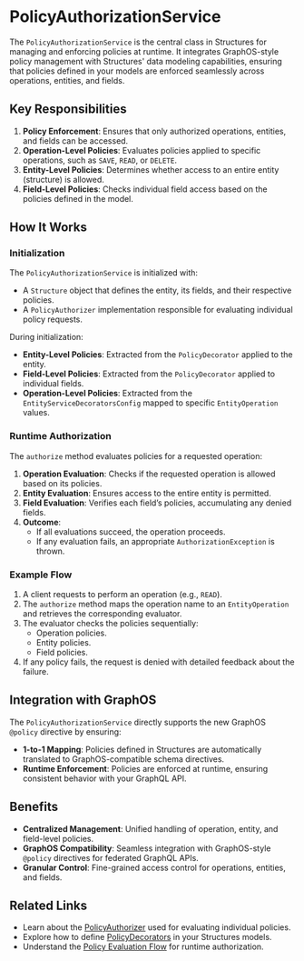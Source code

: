 # PolicyAuthorizationService

The `PolicyAuthorizationService` is the central class in Structures for managing and enforcing policies at runtime. It integrates GraphOS-style policy management with Structures' data modeling capabilities, ensuring that policies defined in your models are enforced seamlessly across operations, entities, and fields.

## Key Responsibilities

1. **Policy Enforcement**: Ensures that only authorized operations, entities, and fields can be accessed.
2. **Operation-Level Policies**: Evaluates policies applied to specific operations, such as `SAVE`, `READ`, or `DELETE`.
3. **Entity-Level Policies**: Determines whether access to an entire entity (structure) is allowed.
4. **Field-Level Policies**: Checks individual field access based on the policies defined in the model.

## How It Works

### Initialization

The `PolicyAuthorizationService` is initialized with:
- A `Structure` object that defines the entity, its fields, and their respective policies.
- A `PolicyAuthorizer` implementation responsible for evaluating individual policy requests.

During initialization:
- **Entity-Level Policies**: Extracted from the `PolicyDecorator` applied to the entity.
- **Field-Level Policies**: Extracted from the `PolicyDecorator` applied to individual fields.
- **Operation-Level Policies**: Extracted from the `EntityServiceDecoratorsConfig` mapped to specific `EntityOperation` values.

### Runtime Authorization

The `authorize` method evaluates policies for a requested operation:
1. **Operation Evaluation**: Checks if the requested operation is allowed based on its policies.
2. **Entity Evaluation**: Ensures access to the entire entity is permitted.
3. **Field Evaluation**: Verifies each field’s policies, accumulating any denied fields.
4. **Outcome**:
    - If all evaluations succeed, the operation proceeds.
    - If any evaluation fails, an appropriate `AuthorizationException` is thrown.

### Example Flow

1. A client requests to perform an operation (e.g., `READ`).
2. The `authorize` method maps the operation name to an `EntityOperation` and retrieves the corresponding evaluator.
3. The evaluator checks the policies sequentially:
    - Operation policies.
    - Entity policies.
    - Field policies.
4. If any policy fails, the request is denied with detailed feedback about the failure.

## Integration with GraphOS

The `PolicyAuthorizationService` directly supports the new GraphOS `@policy` directive by ensuring:
- **1-to-1 Mapping**: Policies defined in Structures are automatically translated to GraphOS-compatible schema directives.
- **Runtime Enforcement**: Policies are enforced at runtime, ensuring consistent behavior with your GraphQL API.

## Benefits

- **Centralized Management**: Unified handling of operation, entity, and field-level policies.
- **GraphOS Compatibility**: Seamless integration with GraphOS-style `@policy` directives for federated GraphQL APIs.
- **Granular Control**: Fine-grained access control for operations, entities, and fields.

## Related Links

- Learn about the [PolicyAuthorizer](./policy-authorizer) used for evaluating individual policies.
- Explore how to define [PolicyDecorators](../../guide/graphos/policy-decorators) in your Structures models.
- Understand the [Policy Evaluation Flow](../../guide/graphos/policy-evaluation-flow) for runtime authorization.
